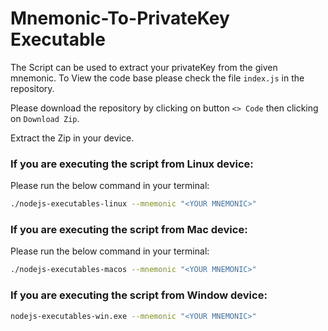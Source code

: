 # Mnemonic-To-PrivateKey Executable

The Script can be used to extract your privateKey from the given mnemonic.
To View the code base please check the file `index.js` in the repository.

Please download the repository by clicking on button `<> Code` then clicking on `Download Zip`.

Extract the Zip in your device. 


### If you are executing the script from Linux device: 
Please run the below command in your terminal:
```bash
./nodejs-executables-linux --mnemonic "<YOUR MNEMONIC>"
```


### If you are executing the script from Mac device: 
Please run the below command in your terminal:
```bash
./nodejs-executables-macos --mnemonic "<YOUR MNEMONIC>"
```

### If you are executing the script from Window device: 
```bash
nodejs-executables-win.exe --mnemonic "<YOUR MNEMONIC>"
```